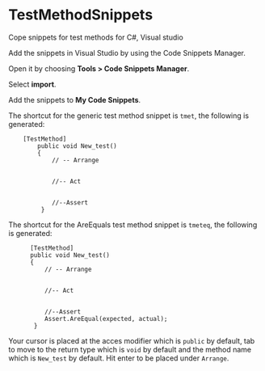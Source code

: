 # TestMethodSnippets
Cope snippets for test methods for C#, Visual studio

Add the snippets in Visual Studio by using the Code Snippets Manager. 

Open it by choosing **Tools > Code Snippets Manager**. 

Select **import**. 

Add the snippets to **My Code Snippets**.

The shortcut for the generic test method snippet is `tmet`, the following is generated:
```CSharp
	[TestMethod]
        public void New_test()
        {
            // -- Arrange


            //-- Act


            //--Assert
         }
  ```
  The shortcut for the AreEquals test method snippet is `tmeteq`, the following is generated:
  
  ```CSharp
	    [TestMethod]
        public void New_test()
        {
            // -- Arrange


            //-- Act


            //--Assert
	        Assert.AreEqual(expected, actual);
         }
  ```
  
  Your cursor is placed at the acces modifier which is `public` by default, tab to move to the return type which is `void` by default and the method name which is `New_test` by default. Hit enter to be placed under `Arrange`.
